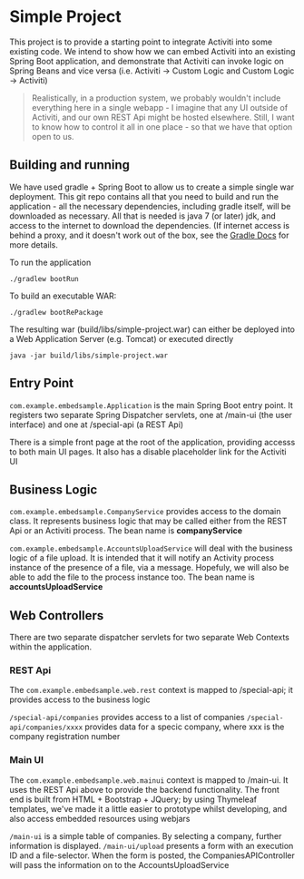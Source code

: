 # Simple Project

This project is to provide a starting point to integrate Activiti into some existing code. We intend to show how we can
embed Activiti into an existing Spring Boot application, and demonstrate that Activiti can invoke logic on Spring Beans
and vice versa (i.e. Activiti -> Custom Logic and Custom Logic -> Activiti)

> Realistically, in a production system,  we probably wouldn't include everything here in a single webapp - 
> I imagine that any UI outside of Activiti, and our own REST Api might be hosted elsewhere. 
> Still, I want to know how to control it all in one place - so that we have that option open to us.

## Building and running

We have used gradle + Spring Boot to allow us to create a simple single war deployment. This git repo contains all that
you need to build and run the application - all the necessary dependencies, including gradle itself, will be downloaded 
as necessary. All that is needed is java 7 (or later) jdk, and access to the internet to download the dependencies.
(If internet access is behind a proxy, and it doesn't work out of the box, see the [Gradle Docs](https://docs.gradle.org/current/userguide/build_environment.html#sec:accessing_the_web_via_a_proxy)
for more details.

To run the application
 ```
 ./gradlew bootRun
 ```
 
To build an executable WAR:
```
./gradlew bootRePackage
```

The resulting war (build/libs/simple-project.war) can either be deployed into a Web Application Server (e.g. Tomcat) or
executed directly 
```
java -jar build/libs/simple-project.war
```


## Entry Point

`com.example.embedsample.Application` is the main Spring Boot entry point. It registers two separate Spring Dispatcher servlets,
one at /main-ui (the user interface) and one at /special-api (a REST Api)

There is a simple front page at the root of the application, providing accesss to both main UI pages. It also has a 
disable placeholder link for the Activiti UI

## Business Logic 

`com.example.embedsample.CompanyService` provides access to the domain class. It represents business logic that may be called 
either from the REST Api or an Activiti process. The bean name is **companyService** 
 
`com.example.embedsample.AccountsUploadService` will deal with the business logic of a file upload. It is intended that it will
notify an Activity process instance of the presence of a file, via a message. Hopefuly, we will also be able to add the file
to the process instance too. The bean name is **accountsUploadService**

## Web Controllers

There are two separate dispatcher servlets for two separate Web Contexts within the application.

### REST Api
The `com.example.embedsample.web.rest` context is mapped to /special-api; it provides access to the business logic 

`/special-api/companies` provides access to a list of companies 
`/special-api/companies/xxxx` provides data for a specic company, where xxx is the company registration number  

### Main UI
The `com.example.embedsample.web.mainui` context is mapped to /main-ui. It uses the REST Api above to provide the backend 
functionality.
The front end is built from HTML + Bootstrap + JQuery; by using Thymeleaf templates, we've made it a little easier to
prototype whilst developing, and also access embedded resources using webjars  
 
`/main-ui` is a simple table of companies. By selecting a company, further information is displayed.
`/main-ui/upload` presents a form with an execution ID and a file-selector. When the form is posted, the CompaniesAPIController 
will pass the information on to the AccountsUploadService
